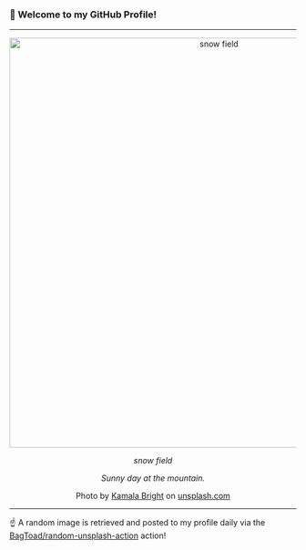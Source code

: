 ### 👋 Welcome to my GitHub Profile!

----

<div align="center">
  <img width="720" src="https://images.unsplash.com/photo-1575527701983-ccb95b6ec5e1?crop=entropy&cs=tinysrgb&fit=max&fm=jpg&ixid=M3w1NTI0OTR8MHwxfHJhbmRvbXx8fHx8fHx8fDE3MTE2OTI1MzF8&ixlib=rb-4.0.3&q=80&w=1080" alt="snow field">
  
  <em>snow field</em>
  
  <em>Sunny day at the mountain.</em>
  
  Photo by [Kamala Bright](https://www.zazzle.com/store/mistyrosephotography) on [unsplash.com](https://unsplash.com/)
</div>

----

☝️ A random image is retrieved and posted to my profile daily via the [BagToad/random-unsplash-action](https://github.com/BagToad/random-unsplash-action) action!
